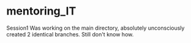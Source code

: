 # mentoring_IT
Session1
Was working on the main directory, absolutely unconsciously created 2 identical branches. Still don't know how. 
